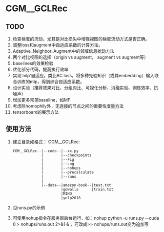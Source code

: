 # CGM__GCLRec
## TODO
1. 检查梯度的流动，尤其是对比损失中增强视图的梯度流动方式是否正确。
2. 调整loss和augment中自适应系数的计算方法。
3. Adaptive_Neighbor_Augment中的邻域信息扰动方法
4. 两个对比视图的选择（origin vs augment， augment vs augment等）
5. baselines的效果检验
6. 优化部分代码，提高执行效率
7. 实现‘mlp’自适应，类比BC loss，将多种先验知识（或其embedding）输入联合训练的mlp，得到综合自适应系数。
8. 设计实验（推荐效果对比、分组对比、可视化分析、消融实验、训练效率、抗噪声）
9. 增加更多常见baseline，如MF
10. 考虑除homophily外，无连接的节点之间的重要性度量方法
11. tensorboard的展示方法
## 使用方法
1. 建立目录如格式：
CGM__GCLRec:

       CGM__GCLRec--|--code--|--xx.py
                    |        |--checkpoints
                    |        |--Fig
                    |        |--Log
                    |        |--nohups
                    |        |--precalculate
                    |        |--runs
                    |
                    |--data--|amazon-book--|test.txt
                             |gowalla      |train.txt
                             |MIND
                             |yelp2018
2. 见runs.py的示例
3. 可使用nohup指令在服务器后台运行，如：nohup python -u runs.py --cuda 0 > nohups/runs.out 2>&1 & ，可改成>> nohups/runs.out变为追加写